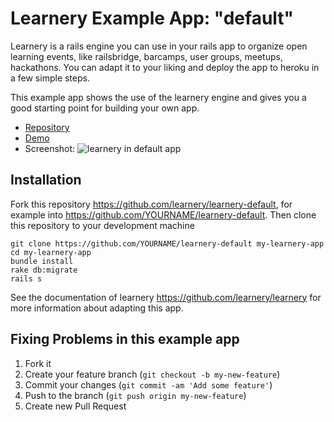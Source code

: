 # Learnery Example App: "default"

Learnery is a rails engine you can use in your rails app to organize open learning events, like railsbridge, barcamps, user groups, meetups, hackathons. You can adapt it to your liking and deploy the app to heroku in a few simple steps.

This example app shows the use of the learnery engine and
gives you a good starting point for building your own app.

* [Repository](https://github.com/learnery/learnery-default)
* [Demo](http://learnery-staging.herokuapp.com/)
* Screenshot:
![learnery in  default app](http://learnery.github.io/images/screenshot-1.png)



## Installation

Fork this repository https://github.com/learnery/learnery-default, for example
into https://github.com/YOURNAME/learnery-default.  Then clone this repository
to your development machine

    git clone https://github.com/YOURNAME/learnery-default my-learnery-app
    cd my-learnery-app
    bundle install
    rake db:migrate
    rails s

See the documentation of learnery 
https://github.com/learnery/learnery
for more information about adapting this app.


## Fixing Problems in this example app

1. Fork it
2. Create your feature branch (`git checkout -b my-new-feature`)
3. Commit your changes (`git commit -am 'Add some feature'`)
4. Push to the branch (`git push origin my-new-feature`)
5. Create new Pull Request
